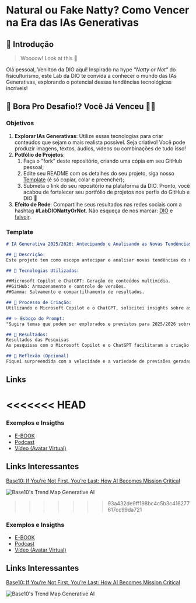 # Natural ou Fake Natty? Como Vencer na Era das IAs Generativas

## 🚀 Introdução

> Woooow! Look at this 👀

Olá pessoal, Venilton da DIO aqui! Inspirado na hype _"Natty or Not"_ do fisiculturismo, este Lab da DIO te convida a conhecer o mundo das IAs Generativas, explorando o potencial dessas tendências tecnológicas incríveis!

## 🎯 Bora Pro Desafio!? Você Já Venceu 💪🤓

### Objetivos

1. **Explorar IAs Generativas**: Utilize essas tecnologias para criar conteúdos que sejam o mais realista possível. Seja criativo! Você pode produzir imagens, textos, áudios, vídeos ou combinações de tudo isso!
1. **Potfólio de Projetos**:
    1. Faça o "fork" deste repositório, criando uma cópia em seu GitHub pessoal;
    2. Edite seu README com os detalhes do seu projeto, siga nosso [Template](#template) (é só copiar, colar e preencher);
    3. Submeta o link do seu repositório na plataforma da DIO. Pronto, você acabou de fortalecer seu portfólio de projetos nos perfis do GitHub e DIO 🚀
1. **Efeito de Rede**: Compartilhe seus resultados nas redes sociais com a hashtag **#LabDIONattyOrNot**. Não esqueça de nos marcar: [DIO](https://www.linkedin.com/school/dio-makethechange) e [falvojr](https://www.linkedin.com/in/falvojr).

### Template

```markdown
# IA Generativa 2025/2026: Antecipando e Analisando as Novas Tendências no Mercado de Trabalho com Ferramentas de Inteligência Artificial

## 📒 Descrição:
Este projeto tem como escopo antecipar e analisar novas tendências do mercado de trabalho utilizando ferramentas de IA Generativa. Através da exploração de dados e insights proporcionados por essas tecnologias, buscamos identificar as transformações que estão moldando o futuro profissional e as habilidades necessárias para se destacar nesse novo cenário.

## 🤖 Tecnologias Utilizadas:

##Microsoft Copilot e ChatGPT: Geração de conteúdos multimídia.
##GitHub: Armazenamento e controle de versões.
##Gamma: Salvamento e compartilhamento de resultados.

## 🧐 Processo de Criação:
Utilizando o Microsoft Copilot e o ChatGPT, solicitei insights sobre as principais tendências do mercado de trabalho para 2025/2026. Após analisar e comparar os conteúdos mais relevantes, organizei os tópicos selecionados e utilizei o Gamma para criar uma apresentação visual com todas as informações destacadas.

## ✨ Esboço do Prompt:
"Sugira temas que podem ser explorados e previstos para 2025/2026 sobre o uso das IAs Generativas no mercado de trabalho."

## 🚀 Resultados:
Resultados das Pesquisas
As pesquisas com o Microsoft Copilot e o ChatGPT facilitaram a criação e análise das tendências do mercado de trabalho para 2025/2026. As imagens geradas pelo Gamma, com um estilo próprio, complementaram bem o conteúdo explorado.

## 💭 Reflexão (Opcional)
Fiquei surpreendida com a velocidade e a variedade de previsões geradas pelas plataformas. É interessante observar como tanto o Microsoft Copilot quanto o ChatGPT oferecem estilos distintos para a criação de conteúdo, o que enriqueceu significativamente o estudo sobre as tendências do mercado de trabalho para 2025/2026. A conclusão final é a de que trabalhar com IA foi desafiador e mostrou como é possível equilibrar criatividade humana com tecnologia.
```
## Links 

<<<<<<< HEAD
=======

### Exemplos e Insigths

- [E-BOOK](/exemplos/E-BOOK.md)
- [Podcast](/exemplos/PODCAST.md)
- [Vídeo (Avatar Virtual)](/exemplos/VIDEO.md)

## Links Interessantes

[Base10: If You’re Not First, You’re Last: How AI Becomes Mission Critical](https://base10.vc/post/generative-ai-mission-critical/)

![Base10's Trend Map Generative AI](https://github.com/digitalinnovationone/lab-natty-or-not/assets/730492/f4df26e8-f8f7-4419-8252-c69d73ea930c)
>>>>>>> 93a432de9ff198bc4c5b3c416277617cc99da721

### Exemplos e Insigths

- [E-BOOK](/exemplos/E-BOOK.md)
- [Podcast](/exemplos/PODCAST.md)
- [Vídeo (Avatar Virtual)](/exemplos/VIDEO.md)

## Links Interessantes

[Base10: If You’re Not First, You’re Last: How AI Becomes Mission Critical](https://base10.vc/post/generative-ai-mission-critical/)

![Base10's Trend Map Generative AI](https://github.com/digitalinnovationone/lab-natty-or-not/assets/730492/f4df26e8-f8f7-4419-8252-c69d73ea930c)
